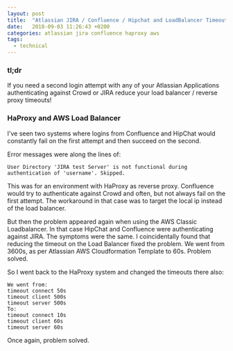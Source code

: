 ```yaml
---
layout: post
title:  "Atlassian JIRA / Confluence / Hipchat and LoadBalancer Timeouts"
date:   2018-09-03 11:26:43 +0200
categories: atlassian jira confluence haproxy aws
tags:
  - technical
---
```

### tl;dr
If you need a second login attempt with any of your Atlassian Applications authenticating against Crowd or JIRA reduce your load balancer / reverse proxy timeouts!

### HaProxy and AWS Load Balancer
I've seen two systems where logins from Confluence and HipChat would constantly fail on the first attempt and then succeed on the second.

Error messages were along the lines of:
```
User Directory 'JIRA test Server' is not functional during authentication of 'username'. Skipped.
```
This was for an environment with HaProxy as reverse proxy. Confluence would try to authenticate against Crowd and often, but not always fail on the first attempt.
The workaround in that case was to target the local ip instead of the load balancer.

But then the problem appeared again when using the AWS Classic Loadbalancer. In that case HipChat and Confluence were authenticating against JIRA. The symptoms were the same. 
I coincidentally found that reducing the timeout on the Load Balancer fixed the problem. We went from 3600s, as per Atlassian AWS Cloudformation Template to 60s. Problem solved.

So I went back to the HaProxy system and changed the timeouts there also:
```
We went from:
timeout connect 50s
timeout client 500s
timeout server 500s
To:
timeout connect 10s
timeout client 60s
timeout server 60s
```
Once again, problem solved.
